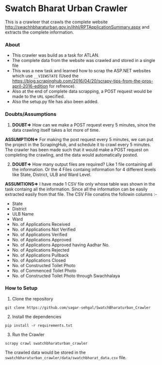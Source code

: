 # Swatch Bharat Urban Crawler

This is a crawleer that crawls the complete website  http://swachhbharaturban.gov.in/ihhl/RPTApplicationSummary.aspx and extracts the complete information.

### About 

- This crawler was build as a task for ATLAN.
- The complete data from the website was crawled and stored in a single file
- This was a new task and learned how to scrap the ASP.NET websites which use `__VIEWSTATE` (Used the https://blog.scrapinghub.com/2016/04/20/scrapy-tips-from-the-pros-april-2016-edition for refrence).
- Also at the end of complete data scrapping, a POST request would be made to the `URL` specified.
- Also the setup.py file has also been added. 

### Doubts/Assumptions

1. **DOUBT=>** How can we make a POST request every 5 minutes, since the data crawling itself takes a lot more of time.
  
  **ASSUMPTION=>** For making the post request every 5 minutes, we can put the project in the ScrapingHub, and schedule it to crawl every 5 minutes. The crawler has been made such that it would make a POST request on completing the crawling, and the data would automatically posted.

2. **DOUBT=>** How many output files are required? Like 1 file containing all the information. Or the 4 Files containg information for 4 different levels like State, District, ULB and Ward Level.

  **ASSUMTIONS=>** I have made 1 CSV file only whose table was shown in the task containg all the information. Since all the information can be easily extracted easily from that file. The CSV File conatins the followin columns :-
  - State
  - District
  - ULB Name
  - Ward
  - No. of Applications Received
  - No. of Applications Not Verified
  - No. of Applications Verified 
  - No. of Applications Approved
  - No. of Applications Approved having Aadhar No.
  - No. of Applications Rejected
  - No. of Applications Pullback
  - No. of Applications Closed
  - No. of Constructed Toilet Photo
  - No. of Commenced Toilet Photo
  - No. of Constructed Toilet Photo through Swachhalaya

### How to Setup

1. Clone the repository
```
git clone https://github.com/sagar-sehgal/SwatchBharaturban_Crawler
```
2. Install the dependencies
```
pip install -r requirements.txt
```	
3. Run the Crawler
```
scrapy crawl swatchbharaturban_crawler
```

The crawled data would be stored in the `swatchbharaturban_crawler/data/swatchbharat_data.csv` file.

